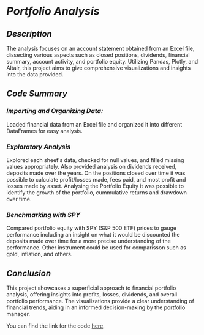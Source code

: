 # *Portfolio Analysis*

## *Description* 
The analysis focuses on an account statement obtained from an Excel file, dissecting various aspects such as closed positions, dividends, financial summary, account activity, and portfolio equity. Utilizing Pandas, Plotly, and Altair, this project aims to give comprehensive visualizations and insights into the data provided.

## *Code Summary*

### *Importing and Organizing Data:* 
Loaded financial data from an Excel file and organized it into different DataFrames for easy analysis.

### *Exploratory Analysis* 
Explored each sheet's data, checked for null values, and filled missing values appropriately. Also provided analysis on dividends received, deposits made over the years. On the positions closed over time it was possible to calculate profit/losses made, fees paid, and most profit and losses made by asset. Analysing the Portfolio Equity it was possible to identify the growth of the portfolio, cummulative returns and drawdown over time.

### *Benchmarking with SPY* 
Compared portfolio equity with SPY (S&P 500 ETF) prices to gauge performance including an insight on what it would be discounted the deposits made over time for a more precise understanding of the performance. Other instrument could be used for comparisson such as gold, inflation, and others.

## *Conclusion* 
This project showcases a superficial approach to financial portfolio analysis, offering insights into profits, losses, dividends, and overall portfolio performance. The visualizations provide a clear understanding of financial trends, aiding in an informed decision-making by the portfolio manager. 

You can find the link for the code [here](https://raw.githubusercontent.com/RafaelBaltazar/RafaelBaltazar.github.io/main/projects/Portfolio%20Analysis/portfolio_analysis.ipynb).
